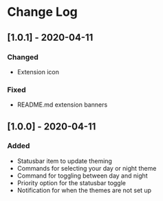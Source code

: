 # Change Log

## [1.0.1] - 2020-04-11

### Changed

- Extension icon

### Fixed

- README.md extension banners

## [1.0.0] - 2020-04-11

### Added

- Statusbar item to update theming
- Commands for selecting your day or night theme
- Command for toggling between day and night
- Priority option for the statusbar toggle
- Notification for when the themes are not set up

